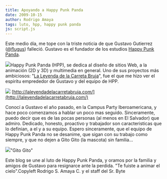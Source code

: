 ```yaml
---
title: Apoyando a Happy Punk Panda
date: 2009-10-15
author: Rodrigo Amaya
tags: luto, hpp, happy punk panda
js: script.js
---
```


Este medio día, me tope con la triste noticia de que Gustavo Gutierrez
      ([@flugus](http://twitter.com/flugus)) falleció. Gustavo es el fundador
      de los estudios [Happy Punk Panda](http://happypunkpanda.com/).

[![](http://1.bp.blogspot.com/_ayvorITawE4/StfEcTYytUI/AAAAAAAACM4/ZCmAAWE-HlE/s320/hpp.home01_r2_c3.gif)](http://1.bp.blogspot.com/_ayvorITawE4/StfEcTYytUI/AAAAAAAACM4/ZCmAAWE-HlE/s1600-h/hpp.home01_r2_c3.gif)Happy Punk Panda (HPP), se dedica al diseño de
      sitios Web, a la animación (2D y 3D) y multimedia en general. Uno de sus proyectos más
      ambiciosos: "[La Leyenda de la Carreta Bruja](http://www.facebook.com/home.php?#/carretabruja?ref=ts)", fue el que me hizo ver el espiritu emprededor de Gustavo y del
      equipo de HPP.

[![](http://1.bp.blogspot.com/_ayvorITawE4/StfEbsVpbsI/AAAAAAAACMo/vLbBOua5qjo/s320/carreta.jpg)](http://1.bp.blogspot.com/_ayvorITawE4/StfEbsVpbsI/AAAAAAAACMo/vLbBOua5qjo/s1600-h/carreta.jpg) [http://laleyendadelacarretabruja.com/](http://laleyendadelacarretabruja.com/)

Conocí a Gustavo el año pasado, en la Campus Party
      Iberoamericana, y hace poco comenzamos a hablar un poco mas seguido. Sinceramente, puedo decir
      que es de las pocas personas (al menos en El Salvador) que admiro. Dedicado, honesto,
      proactivo y trabajador son caracteristicas que lo definian, a el y a su equipo. Espero
      sinceramente, que el equipo de Happy Punk Panda no se desanime, que sigan con su trabajo como
      siempre, y que no dejen a Gito Gito (la mascota) sin familia...

[![](http://3.bp.blogspot.com/_ayvorITawE4/StfEb5sCEPI/AAAAAAAACMw/pDz1t72DtPc/s320/HAPPY_PUNK_PANDA_3D_by_flugus.jpg)](http://3.bp.blogspot.com/_ayvorITawE4/StfEb5sCEPI/AAAAAAAACMw/pDz1t72DtPc/s1600-h/HAPPY_PUNK_PANDA_3D_by_flugus.jpg)"Gito
      Gito"

Este blog se une al luto de Happy Punk
      Panda, y oramos por la familia y amigos de Gustavo para resignarce ante la perdida. "Te fuiste
      a animar el cielo".Copyleft Rodrigo S. Amaya C. y el
      staff del Sr. Byte